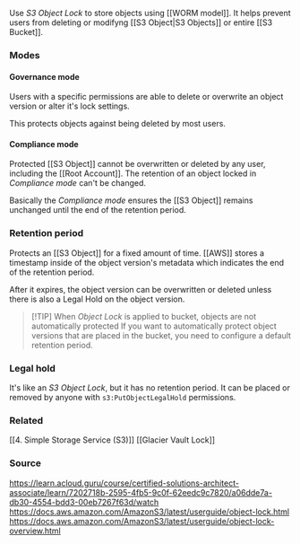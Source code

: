 Use *S3 Object Lock* to store objects using [[WORM model]]. It helps prevent users from deleting or modifyng [[S3 Object|S3 Objects]] or entire [[S3 Bucket]].
### Modes
#### Governance mode
Users with a specific permissions are able to delete or overwrite an object version or alter it's lock settings.

This protects objects against being deleted by most users.
#### Compliance mode
Protected [[S3 Object]] cannot be overwritten or deleted by any user, including the [[Root Account]]. The retention of an object locked in *Compliance mode* can't be changed.

Basically the *Compliance mode* ensures the [[S3 Object]] remains unchanged until the end of the retention period.
### Retention period
Protects an [[S3 Object]] for a fixed amount of time. [[AWS]] stores a timestamp inside of the object version's metadata which indicates the end of the retention period.

After it expires, the object version can be overwritten or deleted unless there is also a Legal Hold on the object version.
> [!TIP] When *Object Lock* is applied to bucket, objects are not automatically protected
> If you want to automatically protect object versions that are placed in the bucket, you need to configure a default retention period.
### Legal hold
It's like an *S3 Object Lock*, but it has no retention period.
It can be placed or removed by anyone with `s3:PutObjectLegalHold` permissions.
### Related
[[4. Simple Storage Service (S3)]]
[[Glacier Vault Lock]]
### Source
https://learn.acloud.guru/course/certified-solutions-architect-associate/learn/7202718b-2595-4fb5-9c0f-62eedc9c7820/a06dde7a-db30-4554-bdd3-00eb7267f63d/watch
https://docs.aws.amazon.com/AmazonS3/latest/userguide/object-lock.html
https://docs.aws.amazon.com/AmazonS3/latest/userguide/object-lock-overview.html